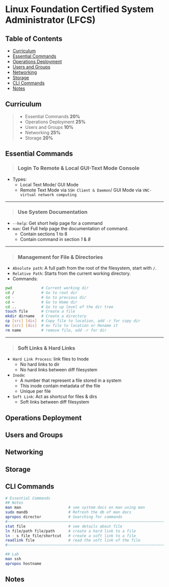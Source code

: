 # Linux Foundation Certified System Administrator (LFCS)

## Table of Contents
- [Curriculum](#curriculum)
- [Essential Commands](#essential-commands)
- [Operations Deployment](#operations-deployment)
- [Users and Groups](#users-and-groups)
- [Networking](#networking)
- [Storage](#storage)
- [CLI Commands](#cli-commands)
- [Notes](#notes)

## Curriculum
> - Essential Commands **20%**
> - Operations Deployment **25%**
> - Users and Groups **10%**
> - Networking **25%**
> - Storage **20%**

## Essential Commands

> ### Login To Remote & Local GUI-Text Mode Console
- Types:
    - Local Text Mode/ GUI Mode
    - Remote Text Mode via `SSH Client & Daemon`/ GUI Mode via `VNC- virtual network computing`
---
> ### Use System Documentation
- `--help`: Get short help page for a command
- `man`: Get Full help page the documentation of command.
    - Contain sections 1 to 8
    - Contain command in section *1* & *8*
---
> ### Management for File & Directories
- `Absolute path`: A full path from the root of the filesystem, start with `/`.
- `Relative Path`: Starts from the current working directory.
- Commands:
```bash
pwd             # Current working dir
cd /            # Go to root dir
cd -            # Go to previous dir
cd ~            # Go to Home dir
cd ..           # Go to up level of the dir tree 
touch file      # Create a file
mkdir dirname   # Create a directory
cp [src] [dis]  # Copy file to location, add -r for copy dir
mv [src] [dis]  # mv file to location or Rename it
rm name         # remove file, add -r for dir           
```
---
> ### Soft Links & Hard Links
- `Hard Link Process`: link files to Inode 
    - No hard links to dir
    - No hard links between diff filesystem
- `Inode`: 
    - A number that represent a file stored in a system
    - This inode contain metadata of the file 
    - Unique per file
- `Soft Link`: Act as shortcut for files & dirs
    - Soft links between diff filesystem



## Operations Deployment

## Users and Groups

## Networking

## Storage

## CLI Commands
```bash
# Essential Commands
## Notes 
man man                     # see system docs on man using man
sudo mandb                  # Refresh the db of man docs
apropos director            # Searching for commands
#~~~~~~~~~~~~~~~~~~~~~~~~~~~~~~~~~~~~~~~~~~~~~~~~~~~~~~~~~~~~~~~~~~~~~~~~~~~~~~~
stat file                   # see details about file
ln file/path file/path      # create a hard link to a file 
ln - s file file/shortcut   # create a soft link to a file    
readlink file               # read the soft link of the file
#~~~~~~~~~~~~~~~~~~~~~~~~~~~~~~~~~~~~~~~~~~~~~~~~~~~~~~~~~~~~~~~~~~~~~~~~~~~~~~~

## Lab 
man ssh
apropos hostname


```

## Notes